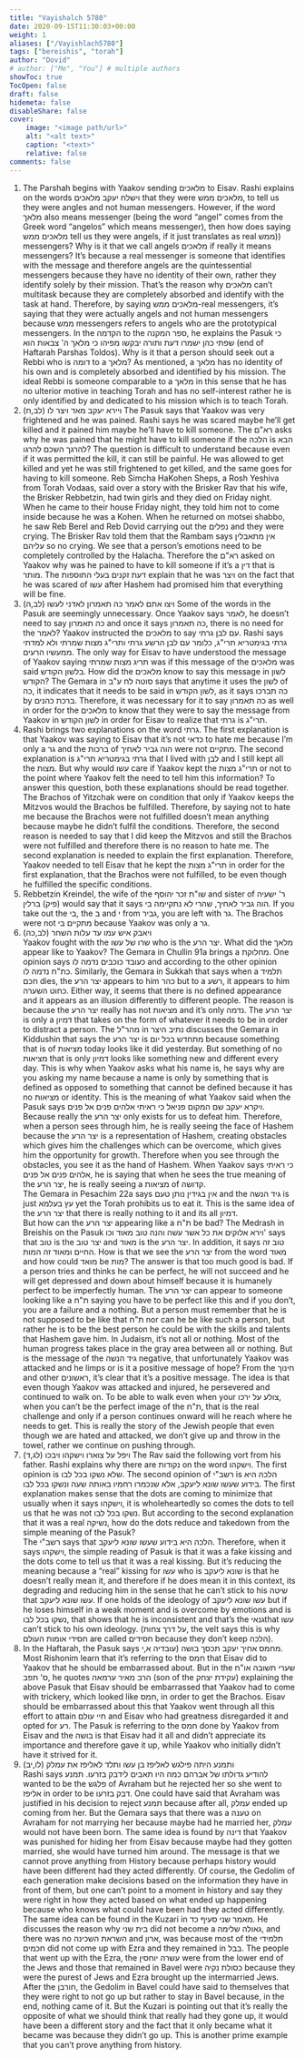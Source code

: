 ```yaml
---
title: "Vayishalch 5780"
date: 2020-09-15T11:30:03+00:00
weight: 1
aliases: ["/Vayishlach5780"]
tags: ["bereishis", "torah"]
author: "Dovid"
# author: ["Me", "You"] # multiple authors
showToc: true
TocOpen: false
draft: false
hidemeta: false
disableShare: false
cover:
    image: "<image path/url>"
    alt: "<alt text>"
    caption: "<text>"
    relative: false
comments: false
---
```

1) The Parshah begins with Yaakov sending מלאכים to Eisav. Rashi explains on the words וישלח יעקב מלאכים that they were מלאכים ממש, to tell us they were angles and not human messengers.  However, if the word מלאך also means messenger (being the word “angel” comes from the Greek word “angelos” which means messenger), then how does saying מלאכים ממש tell us they were angels, if it just translates as real ממש)) messengers?
Why is it that we call angels מלאכים if really it means messengers? It’s because a real messenger is someone that identifies with the message and therefore angels are the quintessential messengers because they have no identity of their own, rather they identify solely by their mission. That’s the reason why מלאכים can’t multitask because they are completely absorbed and identify with the task at hand. Therefore, by saying מלאכים ממש-real messengers, it’s saying that they were actually angels and not human messengers because ממש messengers refers to angels who are the prototypical messengers.
In the הקדמה to the ספר המקנה, he explains the Pasuk כי שפתי כהן ישמרו דעת ותורה יבקשו מפיהו כי מלאך ה' צבאות הוא (end of Haftarah Parshas Toldos). Why is it that a person should seek out a Rebbi who is דומה to a מלאך? As mentioned, a מלאך has no identity of his own and is completely absorbed and identified by his mission. The ideal Rebbi is someone comparable to a מלאך in this sense that he has no ulterior motive in teaching Torah and has no self-interest rather he is only identified by and dedicated to his mission which is to teach Torah.
2) ויירא יעקב מאד ויצר לו (לב,ח)
The Pasuk says that Yaakov was very frightened and he was pained. Rashi says he was scared maybe he’ll get killed and it pained him maybe he’ll have to kill someone. The רא"ם asks why he was pained that he might have to kill someone if the הלכה is הבא להרגך השכם להרגו? The question is difficult to understand because even if it was permitted the kill, it can still be painful. He was allowed to get killed and yet he was still frightened to get killed, and the same goes for having to kill someone.
Reb Simcha HaKohen Sheps, a Rosh Yeshiva from Torah Vodaas, said over a story with the Brisker Rav that his wife, the Brisker Rebbetzin, had twin girls and they died on Friday night. When he came to their house Friday night, they told him not to come inside because he was a Kohen. When he returned on motsei shabbo, he saw Reb Berel and Reb Dovid carrying out the נפלים and they were crying. The Brisker Rav told them that the Rambam says אין מתאבלין עליהם so no crying. We see that a person’s emotions need to be completely controlled by the Halacha. Therefore the רא"ם asked on Yaakov why was he pained to have to kill someone if it’s a דין that is מותר.
The דעת זקנים בעלי התוספות explain that he was ויצר on the fact that he was scared of עשו after Hashem had promised him that everything will be fine.
3) ויצו אתם לאמר כה תאמרון לאדני לעשו (לב,ה)
Some of the words in the Pasuk are seemingly unnecessary. Once Yaakov says לאמר, he doesn’t need to say כה תאמרון and once it says כה תאמרון, there is no need for the לאמר?
Yaakov instructed the מלאכים to say עם לבן גרתי. Rashi says גרתי בגימטריא תרי"ג, כלומר עם לבן הרשע גרתי ותרי"ג מצות שמרתי ולא למדתי ממעשיו הרעים. The only way for Eisav to have understood the message of Yaakov saying תריג מצות שמרתי was if this message of the מלאכים was said בלשון הקודש. How did the מלאכים know to say this message in לשון הקודש? The Gemara in סוטה לח ע"ב says that anytime it uses the לשון of כה, it indicates that it needs to be said in לשון הקודש, as it says כה תברכו by ברכת כהנים. Therefore, it was necessary for it to say כה תאמרון as well in order for the מלאכים to know that they were to say the message from Yaakov in לשון הקודש in order for Eisav to realize that גרתי is תרי"ג.
4) Rashi brings two explanations on the word גרתי. The first explanation is that Yaakov was saying to Eisav that it’s not כדאי to hate me because I’m only a גר and the ברכות of הוה גביר לאחיך were not מתקיים.  The second explanation is גרתי בגימטריא תרי"ג that I lived with לבן and I still kept all the מצות. But why would עשו care if Yaakov kept the תרי"ג מצות or not to the point where Yaakov felt the need to tell him this information?
To answer this question, both these explanations should be read together. The Brachos of Yitzchak were on condition that only if Yaakov keeps the Mitzvos would the Brachos be fulfilled. Therefore, by saying not to hate me because the Brachos were not fulfilled doesn’t mean anything because maybe he didn’t fulfil the conditions. Therefore, the second reason is needed to say that I did keep the Mitzvos and still the Brachos were not fulfilled and therefore there is no reason to hate me. The second explanation is needed to explain the first explanation. Therefore, Yaakov needed to tell Eisav that he kept the תרי"ג מצות in order for the first explanation, that the Brachos were not fulfilled, to be even though he fulfilled the specific conditions.
5) Rebbetzin Kreindel, the wife of the שו"ת זכר יהוסף and sister of ר' ישעיה (פיק) ברלין would say that it says הוה גביר לאחיך, שהרי לא נתקיימה בי. If you take out the בי, the ב and י from גביר, you are left with גר. The Brachos were not מתקיים בי because Yaakov was only a גר.
6) ויאבק איש עמו עד עלות השחר (לב,כה)    
Yaakov fought with the שרו של עשו who is the יצר הרע. What did the מלאך appear like to Yaakov? The Gemara in Chullin 91a brings a מחלוקת. One opinion says כעובד כוכבים נדמה לו and according to the other opinion כת"ח נדמה לו. Similarly, the Gemara in Sukkah that says when a תלמיד חכם dies, the יצר הרע appears to him כהר but to a רשע, it appears to him כחוט השערה. Either way, it seems that there is no defined appearance and it appears as an illusion differently to different people. The reason is because the יצר הרע really has not מציאות and it’s only נדמה. The יצר הרע is only a דמיון that takes on the form of whatever it needs to be in order to distract a person.
The מהר"ל in נתיב היצר discusses the Gemara in Kiddushin that says the יצר הרע is מתחדש בכל יום because something that is of מציאות today looks like it did yesterday. But something of no מציאות that is only דמיון looks like something new and different every day. This is why when Yaakov asks what his name is, he says why are you asking my name because a name is only by something that is defined as opposed to something that cannot be defined because it has no מציאות or identity.  This is the meaning of what Yaakov said when the Pasuk says ויקרא יעקב שם המקום פניאל כי ראיתי אלהים פנים אל פנים. Because really the יצר הרע only exists for us to defeat him. Therefore, when a person sees through him, he is really seeing the face of Hashem because the יצר הרע is a representation of Hashem, creating obstacles which gives him the challenges which can be overcome, which gives him the opportunity for growth. Therefore when you see through the obstacles, you see it as the hand of Hashem. When Yaakov says כי ראיתי אלהים פנים אל פנים, he is saying that when he sees the true meaning of the יצר הרע, he is really seeing a מציאות of קדושה.      
The Gemara in Pesachim 22a says אין בגידין נותן טעם and the גיד הנשה is just עץ בעלמא yet the Torah prohibits us to eat it. This is the same idea of the יצר הרע that there is really nothing to it and its all דמיון.   
But how can the יצר הרע appearing like a ת"ח be bad?
The Medrash in Breishis on the Pasuk וירא אלוקים את כל אשר עשה והנה טוב מאוד וכו' says that טוב is the יצר טוב and מאוד is the יצר הרע. In addition, it says טוב זה החיים ומאוד זה המות. How is that we see the יצר הרע from the word מאוד and how could מואד be מות?
The answer is that too much good is bad. If a person tries and thinks he can be perfect, he will not succeed and he will get depressed and down about himself because it is humanely perfect to be imperfectly human. The יצר הרע can appear to someone looking like a ת"ח saying you have to be perfect like this and if you don’t, you are a failure and a nothing. But a person must remember that he is not supposed to be like that ת"ח nor can he be like such a person, but rather he is to be the best person he could be with the skills and talents that Hashem gave him. In Judaism, it’s not all or nothing. Most of the human progress takes place in the gray area between all or nothing.
But is the message of the גיד הנשה negative, that unfortunately Yaakov was attacked and he limps or is it a positive message of hope? From the חינוך and other ראשונים, it’s clear that it’s a positive message. The idea is that even though Yaakov was attacked and injured, he persevered and continued to walk on. To be able to walk even when your צולע על ירכו, when you can’t be the perfect image of the ת"ח, that is the real challenge and only if a person continues onward will he reach where he needs to get. This is really the story of the Jewish people that even though we are hated and attacked, we don’t give up and throw in the towel, rather we continue on pushing through.
7) ויפל על צוארו וישקהו ויבכו (לג,ד)
The Rav said the following vort from his father. Rashi explains why there are נקודות on the word וישקהו. The first opinion is שלא נשקו בכל לבו. The second opinion of רשב"י is הלכה היא בידוע שעשו שונא ליעקב, אלא שנכמרו רחמיו באותה שעה ונשקו בכל לבו. The first explanation makes sense that the dots are coming to minimize that usually when it says וישקהו, it is wholeheartedly so comes the dots to tell us that he was not נשקו בכל לבו. But according to the second explanation that it was a real נשיקה, how do the dots reduce and takedown from the simple meaning of the Pasuk?  
The רשב"י says that הלכה היא בידוע שעשו שונא ליעקב. Therefore, when it says וישקהו, the simple reading of Pasuk is that it was a fake kissing and the dots come to tell us that it was a real kissing. But it’s reducing the meaning because a “real” kissing for עשו who is שונא ליעקב is that he doesn’t really mean it, and therefore if he does mean it in this context, its degrading and reducing him in the sense that he can’t stick to his שיטה that עשו שונא ליעקב. If one holds of the ideology of עשו שונא ליעקב but if he loses himself in a weak moment and is overcome by emotions and is נשקו בכל לבו, that shows that he is inconsistent and that’s the  גנאיthat עשו can’t stick to his own ideology. (על דרך צחות, the velt says this is why חסידי אומות העולם are called חסידים because they don’t keep הלכה).
8) In the Haftarah, the Pasuk says מחמס אחיך יעקב תכסך בושה (עובדיה א,י. Most Rishonim learn that it’s referring to the חמס that Eisav did to Yaakov that he should be embarrassed about. But in the שערי תשובה או"ח ס' תפב, he quotes הרב מאיר ערמאה (son of the עקידת יצחק) explaining the above Pasuk that Eisav should be embarrassed that Yaakov had to come with trickery, which looked like חמס, in order to get the Brachos. Eisav should be embarrassed about this that Yaakov went through all this effort to attain חיי עולם and Eisav who had greatness disregarded it and opted for רע. The Pasuk is referring to the חמס done by Yaakov from Eisav and the בושה is that Eisav had it all and didn’t appreciate its importance and therefore gave it up, while Yaakov who initially didn’t have it strived for it.
9) ותמנע היתה פילגש לאליפז בן עשו ותלד לאליפז את עמלק (לו,יב)   
Rashi says להודיע גדולתו של אברהם כמה היו תאבים לידבק בזרעו. תמנע wanted to be the פלגש of Avraham but he rejected her so she went to אליפז in order to be דבק בזרעו. One could have said that Avraham was justified in his decision to reject תמנע because after all, עמלק ended up coming from her. But the Gemara says that there was a טענה on Avraham for not marrying her because maybe had he married her, עמלק would not have been born. The same idea is found by דינה that Yaakov was punished for hiding her from Eisav because maybe had they gotten married, she would have turned him around. The message is that we cannot prove anything from History because perhaps history would have been different had they acted differently. Of course, the Gedolim of each generation make decisions based on the information they have in front of them, but one can’t point to a moment in history and say they were right in how they acted based on what ended up happening because who knows what could have been had they acted differently.  
The same idea can be found in the Kuzari in מאמר שני סעיף כד. He discusses the reason why בית שני did not become a גאולה שלימה, and there was no השראת השכינה and ארון, was because most of the תלמידי חכמים did not come up with Ezra and they remained in בבל. The people that went up with the Ezra, the עשרה יוחסין were from the lower end of the Jews and those that remained in Bavel were כסולת נקיה because they were the purest of Jews and Ezra brought up the intermarried Jews. After the חורבן, the Gedolim in Bavel could have said to themselves that they were right to not go up but rather to stay in Bavel because, in the end, nothing came of it. But the Kuzari is pointing out that it’s really the opposite of what we should think that really had they gone up, it would have been a different story and the fact that it only became what it became was because they didn’t go up. This is another prime example that you can’t prove anything from history.

